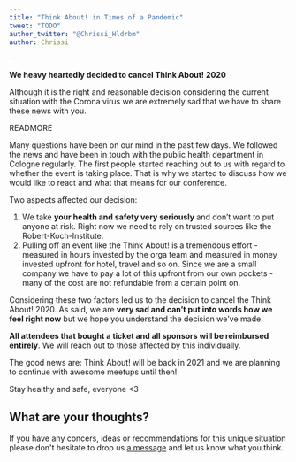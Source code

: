 ```yaml
---
title: "Think About! in Times of a Pandemic"
tweet: "TODO"
author_twitter: "@Chrissi_Hldrbm"
author: Chrissi

---
```


**We heavy heartedly decided to cancel Think About! 2020**

Although it is the right and reasonable decision considering the current
situation with the Corona virus we are extremely sad that we have to share
these news with you.

READMORE

Many questions have been on our mind in the past few days. We followed the news
and have been in touch with the public health department in Cologne regularly.
The first people started reaching out to us with regard to whether the
event is taking place. That is why we started to discuss how we would like to
react and what that means for our conference.

Two aspects affected our decision:

   1. We take **your health and safety very seriously** and don’t want to put
anyone at risk. Right now we need to rely on trusted sources like the
Robert-Koch-Institute.
   2.  Pulling off an event like the Think About! is a tremendous effort -
measured in hours invested by the orga team and measured in money invested
upfront for hotel, travel and so on. Since we are a small company we have to
pay a lot of this upfront from our own pockets - many of the cost are not
refundable from a certain point on.

Considering these two factors led us to the decision to cancel the Think About!
2020. As said, we are **very sad and can’t put into words how we feel right now**
but we hope you understand the decision we've made.

**All attendees that bought a ticket and all sponsors will be reimbursed
entirely**. We will reach out to those affected by this individually.

The good news are: Think About! will be back in 2021 and we are planning to
continue with awesome meetups until then!

Stay healthy and safe, everyone <3

## What are your thoughts?

If you have any concers, ideas or recommendations for this unique situation
please don't hesitate to drop us [a message](mailto:kontakt@think-about.io) and
let us know what you think.
